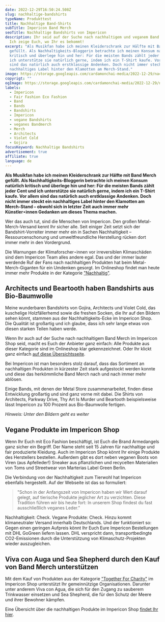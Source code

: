```yaml
---
date: 2022-12-29T16:50:24.508Z
slug: nachhaltige-bandshirts
typeName: Produkttest
title: Nachhaltige Band-Shirts
subTitle: Impericon Band Merch
seoTitle: Nachhaltige Bandshirts von Impericon
description: Ihr seid auf der Suche nach nachhaltigem und veganem Band Merch?
  Ich zeige Euch, wo Ihr es bekommt!
excerpt: "Als Musikfan habe ich meinen Kleiderschrank zur Hälfte mit Band Merch
  gefüllt. Als Nachhaltigkeits-Bloggerin betrachte ich meinen Konsum natürlich
  kritisch und überlege hin und her: Für die meisten Bands zählt jeder Cent und
  ich unterstütze sie natürlich gerne, indem ich ein T-Shirt kaufe. Vor allem
  sind das natürlich auch erstklassige Andenken. Doch nicht immer steckt ein
  nachhaltiges Label hinter den Klamotten am Merch-Stand."
image: https://storage.googleapis.com/cardamonchai-media/2022-12-29/nachhaltige-bandshirts-jpg-imagine-181818_755750_1024_768/640.webp
copyrigt: ""
ogImage: https://storage.googleapis.com/cardamonchai-media/2022-12-29/nachhaltige-bandshirts-og-jpg-imagine-181818_74564f_1200_628/640.webp
labels:
  - Impericon
  - Fair Fashion Eco Fashion
  - Band
  - Bands
  - Bandshirts
  - Impericon
  - vegane Bandshirts
  - veganes Bandmerch
  - Merch
  - Architects
  - Violet Cold
  - Gojira
focusKeyword: Nachhaltige Bandshirts
advertisement: true
affiliate: true
language: de
---
```

**Als Musikfan habe ich meinen Kleiderschrank zur Hälfte mit Band Merch gefüllt. Als Nachhaltigkeits-Bloggerin betrachte ich meinen Konsum natürlich kritisch und überlege hin und her: Für die meisten Bands zählt jeder Cent und ich unterstütze sie natürlich gerne, indem ich ein T-Shirt kaufe. Vor allem sind das natürlich auch erstklassige Andenken. Doch nicht immer steckt ein nachhaltiges Label hinter den Klamotten am Merch-Stand – obwohl sich in letzter Zeit auch immer mehr Künstler⋆innen Gedanken um dieses Thema machen.**

Wer das auch tut, sind die Menschen von Impericon. Den großen Metal-Merch-Versand kennt Ihr sicher alle. Seit einiger Zeit setzt sich der Bandshirt-Vorreiter immer mehr ein in Sachen Nachhaltigkeit – Ressourcenschonung und umweltfreundliche Herstellung rücken dort immer mehr in den Vordergrund.

Die Warnungen der Klimaforscher⋆innen vor irreversiblen Klimaschäden sind dem Impericon Team alles andere egal. Das und der immer lauter werdende Ruf der Fans nach nachhaltigen Produkten hat beim Metal-Merch-Giganten für ein Umdenken gesorgt. Im Onlineshop findet man heute immer mehr Produkte in der Kategorie ["Nachhaltig"](https://tidd.ly/3vojKCB).

## Architects und Beartooth haben Bandshirts aus Bio-Baumwolle

Meine wunderbaren Bandshirts von Gojira, Architects und Violet Cold, das kuschelige Holzfällerhemd sowie die freshen Socken, die Ihr auf den Bildern sehen könnt, stammen aus der Nachhaltigkeits-Ecke im Impericon Shop. Die Qualität ist großartig und ich glaube, dass ich sehr lange etwas von diesen starken Teilen haben werde.

Wenn Ihr auch auf der Suche nach nachhaltigem Band Merch im Impericon Shop seid, macht es Euch der Anbieter ganz einfach: Alle Produkte aus dieser Kategorie sind im Onlineshop klar gekennzeichnet. Oder Ihr klickt ganz einfach [auf diese Übersichtsseite](https://tidd.ly/3vojKCB).

Bei Impericon ist man besonders stolz darauf, dass das Sortiment an nachhaltigen Produkten in kürzester Zeit stark aufgestockt werden konnte und diese das herkömmliche Band Merch nach und nach immer mehr ablösen.

Einige Bands, mit denen der Metal Store zusammenarbeitet, finden diese Entwicklung großartig und sind ganz vorne mit dabei. Die Shirts von Architects, Parkway Drive, Thy Art Is Murder und Beartooth beispielsweise lässt Impericon zu 100 Prozent aus Bio-Baumwolle fertigen.

*H﻿inweis: Unter den Bildern geht es weiter*

<Gallery name="nachhaltige-bandshirts-1-2" />

## Vegane Produkte im Impericon Shop

Wenn Ihr Euch mit Eco Fashion beschäftigt, ist Euch die Brand Armedangels ganz sicher ein Begriff. Der Name steht seit 15 Jahren für nachhaltige und fair produzierte Kleidung. Auch im Impericon Shop könnt Ihr einige Produkte des Herstellers bestellen. Außerdem gibt es dort neben veganen Boots von Viren (aus Apfelleder!) Sneaker aus pflanzlichen und recycelten Materialien von Toms und Streetwear von Marterias Label Green Berlin.

Die Verbindung von der Nachhaltigkeit zum Tierwohl hat Impericon ebenfalls hergestellt. Auf der Webseite ist das so formuliert:

> "Schon in der Anfangszeit von Impericon haben wir Wert darauf gelegt, auf tierische Produkte jeglicher Art zu verzichten. Diese Tradition führen wir bis heute fort: In unserem Shop findest du fast ausschließlich veganes Leder."

Nachhaltigkeit: Check. Vegane Produkte: Check. Hinzu kommt klimaneutraler Versand innerhalb Deutschlands. Und der funktioniert so: Gegen einen geringen Aufpreis könnt Ihr Euch Eure Impericon Bestellungen mit DHL GoGreen liefern lassen. DHL verspricht dann, transportbedingte CO2-Emissionen durch die Unterstützung von Klimaschutz-Projekten wieder auszugleichen.

## Viva con Auga und Sea Shepherd durch den Kauf von Band Merch unterstützen

Mit dem Kauf von Produkten aus der Kategorie ["Together For Charity"](https://tidd.ly/3WxTqSy) im Impericon Shop unterstützt Ihr gemeinnützige Organisationen. Darunter unter anderem Viva con Agua, die sich für den Zugang zu sauberem Trinkwasser einsetzen und Sea Shepherd, die für den Schutz der Meere und ihrer Bewohner kämpfen.

Eine Übersicht über die nachhaltigen Produkte im Impericon Shop [findet Ihr hier](https://tidd.ly/3vojKCB).

<Gallery name="nachhaltige-bandshirts-2-1" />